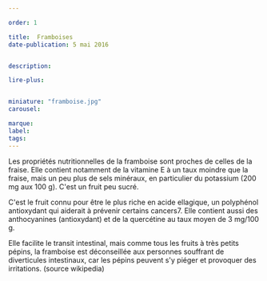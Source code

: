 ```yaml
---

order: 1

title:  Framboises
date-publication: 5 mai 2016


description: 

lire-plus: 


miniature: "framboise.jpg"
carousel: 

marque:
label: 
tags: 
---
```


<!--fin-excerpt-->
<!-- ******************************** -->
<!-- **** début contenu détaillé **** -->

Les propriétés nutritionnelles de la framboise sont proches de celles de la fraise. Elle contient notamment de la vitamine E à un taux moindre que la fraise, mais un peu plus de sels minéraux, en particulier du potassium (200 mg aux 100 g). C'est un fruit peu sucré.

C'est le fruit connu pour être le plus riche en acide ellagique, un polyphénol antioxydant qui aiderait à prévenir certains cancers7. Elle contient aussi des anthocyanines (antioxydant) et de la quercétine au taux moyen de 3 mg/100 g.

Elle facilite le transit intestinal, mais comme tous les fruits à très petits pépins, la framboise est déconseillée aux personnes souffrant de diverticules intestinaux, car les pépins peuvent s'y piéger et provoquer des irritations.
(source wikipedia)

<!-- **** fin contenu détaillé **** -->
<!-- ****************************** -->




